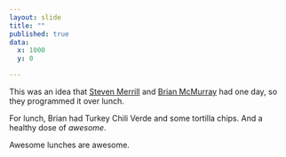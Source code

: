 ```yaml
---
layout: slide
title: ""
published: true
data:
  x: 1000
  y: 0

---
```


This was an idea that [Steven Merrill](https://github.com/smerrill) and [Brian McMurray](https://github.com/bmcmurray) had one day, so they programmed it over lunch.

For lunch, Brian had Turkey Chili Verde and some tortilla chips. And a healthy dose of _awesome_.

<div class="presenter-note">
Awesome lunches are awesome.
</div>
